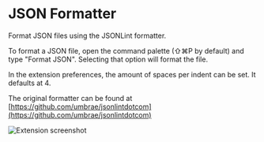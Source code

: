 # JSON Formatter

Format JSON files using the JSONLint formatter.

To format a JSON file, open the command palette (⇧⌘P by default) and type "Format JSON". Selecting that option will format the file.

In the extension preferences, the amount of spaces per indent can be set. It defaults at 4.

The original formatter can be found at [https://github.com/umbrae/jsonlintdotcom](https://github.com/umbrae/jsonlintdotcom)

![Extension screenshot](https://raw.githubusercontent.com/lkellar/nova-jsonformatter/main/screenshot.png)